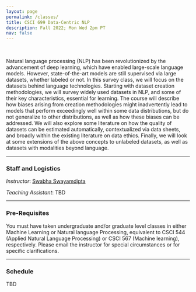 ```yaml
---
layout: page
permalink: /classes/
title: CSCI 699 Data-Centric NLP
description: Fall 2022; Mon Wed 2pm PT
nav: false
---
```


&nbsp;
&nbsp;

Natural language processing (NLP) has been revolutionized by the advancement of deep learning, which have enabled large-scale language models.
However, state-of-the-art models are still supervised via large datasets, whether labeled or not.
In this survey class, we will focus on the datasets behind language technologies.
Starting with dataset creation methodologies, we will survey widely used datasets in NLP, and some of their key characteristics, essential for learning.
The course will describe how biases arising from creation methodologies might inadvertently lead to models that perform exceedingly well within some data distributions, but do not generalize to other distributions, as well as how these biases can be addressed.
We will also explore some literature on how the quality of datasets can be estimated automatically, contextualized via data sheets, and broadly within the existing literature on data ethics.
Finally, we will look at some extensions of the above concepts to unlabeled datasets, as well as datasets with  modalities beyond language.

<hr>

### Staff and Logistics

<em>Instructor</em>: [Swabha Swayamdipta](/)


<em>Teaching Assistant</em>: TBD

<hr>


### Pre-Requisites

You must have taken undergraduate and/or graduate level classes in either Machine Learning or Natural language Processing, equivalent to CSCI 544 (Applied Natural Language Processing) or CSCI 567 (Machine learning), respectively.
Please email the instructor for special circumstances or for specific clarifications.

<hr>

### Schedule

TBD
